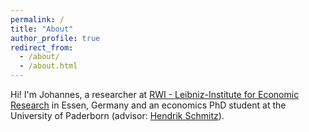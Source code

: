```yaml
---
permalink: /
title: "About"
author_profile: true
redirect_from: 
  - /about/
  - /about.html
---
```


Hi! I'm Johannes, a researcher at [RWI - Leibniz-Institute for Economic Research](https://www.rwi-essen.de) in Essen, Germany and an economics PhD student at the University of Paderborn (advisor: [Hendrik Schmitz](https://wiwi.uni-paderborn.de/en/wiwiunipaderborndewipo/empwifo/team/prof-dr-hendrik-schmitz)). 
